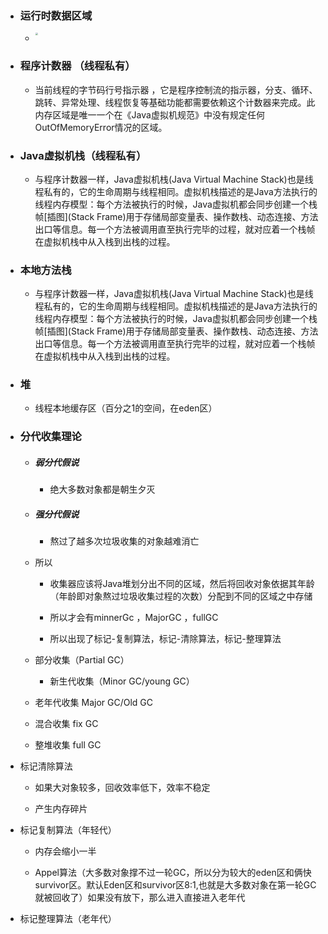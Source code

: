 - ### 运行时数据区域

  - <img src="https://leslieyedoc.oss-cn-shanghai.aliyuncs.com/img/20250909-130148-8209378_c81f2c56-6e7c-4b8a-dabd-f0342c6b1787-20250909130148383.png " style="zoom:25%;  float:left"/>

- ### 程序计数器 （线程私有）

  - 当前线程的字节码行号指示器 ，它是程序控制流的指示器，分支、循环、跳转、异常处理、线程恢复等基础功能都需要依赖这个计数器来完成。此内存区域是唯一一个在《Java虚拟机规范》中没有规定任何OutOfMemoryError情况的区域。

- ### Java虚拟机栈（线程私有）

  - 与程序计数器一样，Java虚拟机栈(Java Virtual Machine Stack)也是线程私有的，它的生命周期与线程相同。虚拟机栈描述的是Java方法执行的线程内存模型：每个方法被执行的时候，Java虚拟机都会同步创建一个栈帧[插图](Stack Frame)用于存储局部变量表、操作数栈、动态连接、方法出口等信息。每一个方法被调用直至执行完毕的过程，就对应着一个栈帧在虚拟机栈中从入栈到出栈的过程。

- ### 本地方法栈

  - 与程序计数器一样，Java虚拟机栈(Java Virtual Machine Stack)也是线程私有的，它的生命周期与线程相同。虚拟机栈描述的是Java方法执行的线程内存模型：每个方法被执行的时候，Java虚拟机都会同步创建一个栈帧[插图](Stack Frame)用于存储局部变量表、操作数栈、动态连接、方法出口等信息。每一个方法被调用直至执行完毕的过程，就对应着一个栈帧在虚拟机栈中从入栈到出栈的过程。

- ### 堆

  - 线程本地缓存区（百分之1的空间，在eden区）

- ### 分代收集理论

  - ##### 弱分代假说
    
    - 绝大多数对象都是朝生夕灭
    
  - ##### 强分代假说
    
    - 熬过了越多次垃圾收集的对象越难消亡
    
  - 所以

    - 收集器应该将Java堆划分出不同的区域，然后将回收对象依据其年龄（年龄即对象熬过垃圾收集过程的次数）分配到不同的区域之中存储

    - 所以才会有minnerGc ，MajorGC ，fullGC

    - 所以出现了标记-复制算法，标记-清除算法，标记-整理算法

  - 部分收集（Partial GC）
    - 新生代收集（Minor GC/young GC）

  - 老年代收集 Major GC/Old GC

  - 混合收集 fix GC

  - 整堆收集 full GC

- 标记清除算法

  - 如果大对象较多，回收效率低下，效率不稳定

  - 产生内存碎片

- 标记复制算法（年轻代）

  - 内存会缩小一半

  - Appel算法（大多数对象撑不过一轮GC，所以分为较大的eden区和俩快survivor区。默认Eden区和survivor区8:1,也就是大多数对象在第一轮GC就被回收了）如果没有放下，那么进入直接进入老年代

- 标记整理算法（老年代）